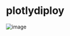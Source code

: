 # plotlydiploy

![image](https://user-images.githubusercontent.com/103073631/177094597-6123aad8-a80b-4168-9419-d3129c95d330.png)
